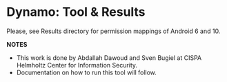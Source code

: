 # Dynamo: Tool & Results
Please, see Results directory for permission mappings of Android 6 and 10.

**NOTES**
- This work is done by Abdallah Dawoud and Sven Bugiel at CISPA Helmholtz Center for Information Security.
- Documentation on how to run this tool will follow.
